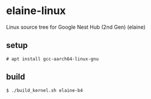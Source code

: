 # elaine-linux
Linux source tree for Google Nest Hub (2nd Gen) (elaine)

## setup
```
# apt install gcc-aarch64-linux-gnu
```

## build
```
$ ./build_kernel.sh elaine-b4
```